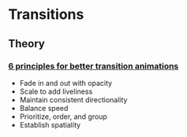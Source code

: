 # Transitions

## Theory


### [6 principles for better transition animations](https://uxdesign.cc/transition-animations-a-practical-guide-5dba4d42f659)
- Fade in and out with opacity
- Scale to add liveliness
- Maintain consistent directionality
- Balance speed
- Prioritize, order, and group
- Establish spatiality

